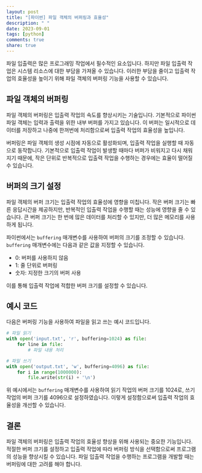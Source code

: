 ```yaml
---
layout: post
title: "[파이썬] 파일 객체의 버퍼링과 효율성"
description: " "
date: 2023-09-01
tags: [python]
comments: true
share: true
---
```


파일 입출력은 많은 프로그래밍 작업에서 필수적인 요소입니다. 하지만 파일 입출력 작업은 시스템 리소스에 대한 부담을 가져올 수 있습니다. 이러한 부담을 줄이고 입출력 작업의 효율성을 높이기 위해 파일 객체의 버퍼링 기능을 사용할 수 있습니다.

## 파일 객체의 버퍼링

파일 객체의 버퍼링은 입출력 작업의 속도를 향상시키는 기술입니다. 기본적으로 파이썬 파일 객체는 입력과 출력을 위한 내부 버퍼를 가지고 있습니다. 이 버퍼는 일시적으로 데이터를 저장하고 나중에 한꺼번에 처리함으로써 입출력 작업의 효율성을 높입니다.

버퍼링은 파일 객체의 생성 시점에 자동으로 활성화되며, 입출력 작업을 실행할 때 자동으로 동작합니다. 기본적으로 입출력 작업이 발생할 때마다 버퍼가 비워지고 다시 채워지기 때문에, 작은 단위로 반복적으로 입출력 작업을 수행하는 경우에는 효율이 떨어질 수 있습니다.

## 버퍼의 크기 설정

파일 객체의 버퍼 크기는 입출력 작업의 효율성에 영향을 미칩니다. 작은 버퍼 크기는 빠른 응답시간을 제공하지만, 반복적인 입출력 작업을 수행할 때는 성능에 영향을 줄 수 있습니다. 큰 버퍼 크기는 한 번에 많은 데이터를 처리할 수 있지만, 더 많은 메모리를 사용하게 됩니다.

파이썬에서는 `buffering` 매개변수를 사용하여 버퍼의 크기를 조정할 수 있습니다. `buffering` 매개변수에는 다음과 같은 값을 지정할 수 있습니다.

- 0: 버퍼를 사용하지 않음
- 1: 줄 단위로 버퍼링
- 숫자: 지정한 크기의 버퍼 사용

이를 통해 입출력 작업에 적합한 버퍼 크기를 설정할 수 있습니다.

## 예시 코드

다음은 버퍼링 기능을 사용하여 파일을 읽고 쓰는 예시 코드입니다.

```python
# 파일 읽기
with open('input.txt', 'r', buffering=1024) as file:
    for line in file:
        # 파일 내용 처리

# 파일 쓰기
with open('output.txt', 'w', buffering=4096) as file:
    for i in range(1000000):
        file.write(str(i) + '\n')
```

위 예시에서는 `buffering` 매개변수를 사용하여 읽기 작업의 버퍼 크기를 1024로, 쓰기 작업의 버퍼 크기를 4096으로 설정하였습니다. 이렇게 설정함으로써 입출력 작업의 효율성을 개선할 수 있습니다.

## 결론

파일 객체의 버퍼링은 입출력 작업의 효율성 향상을 위해 사용되는 중요한 기능입니다. 적절한 버퍼 크기를 설정하고 입출력 작업에 따라 버퍼링 방식을 선택함으로써 프로그램의 성능을 향상시킬 수 있습니다. 파일 입출력 작업을 수행하는 프로그램을 개발할 때는 버퍼링에 대한 고려를 해야 합니다.